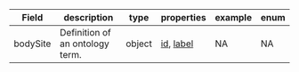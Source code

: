 |Field | description | type | properties | example | enum|
| ---| ---| ---| ---| ---| --- |
| bodySite | Definition of an ontology term. | object | [id](./id.md), [label](./label.md) | NA | NA|
